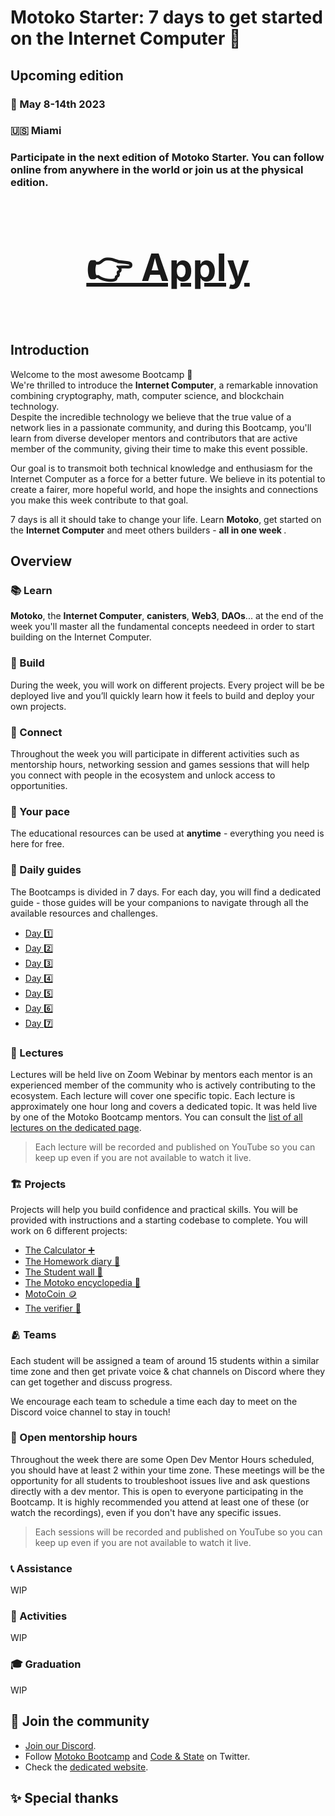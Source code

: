 # Motoko Starter: 7 days to get started on the Internet Computer 🏁 
## Upcoming edition
### 📆 May 8-14th 2023
### 🇺🇸  Miami 
### Participate in the next edition of Motoko Starter. You can follow online from anywhere in the world or join us at the physical edition. 
### <h3 align="center" style="font-size: 60px;text-decoration: underline;">  <a style="font-weight: bold; " href="https://forms.gle/E6L7dytdzhVJ5bVK8"> 👉 Apply </a> </h3>
## Introduction
Welcome to the most awesome Bootcamp 👋 <br/>
We're thrilled to introduce the **Internet Computer**, a remarkable innovation combining cryptography, math, computer science, and blockchain technology. <br/> 
Despite the incredible technology we believe that the true value of a network lies in a passionate community, and during this Bootcamp, you'll learn from diverse developer mentors and contributors that are active member of the community, giving their time to make this event possible. <br/>

Our goal is to transmoit both technical knowledge and enthusiasm for the Internet Computer as a force for a better future. We believe in its potential to create a fairer, more hopeful world, and hope the insights and connections you make this week contribute to that goal. <br/>

7 days is all it should take to change your life. Learn **Motoko**, get started on the **Internet Computer** and meet others builders - <b> all in one week </b>.
## Overview
### 📚 Learn 
**Motoko**, the **Internet Computer**, **canisters**, **Web3**, **DAOs**... at the end of the week you'll master all the fundamental concepts needeed in order to start building on the Internet Computer.
### 👷 Build 
During the week, you will work on different projects. Every project will be  be deployed live and you’ll quickly learn how it feels to build and deploy your own projects.
### 🍻 Connect 
Throughout the week you will participate in different activities such as mentorship hours, networking session and games sessions that will help you connect with people in the ecosystem and unlock access to opportunities. 
### 🌱 Your pace
The educational resources can be used at **anytime** </b> - everything you need is here for free. 
### 📜 Daily guides
The Bootcamps is divided in 7 days. 
For each day, you will find a dedicated guide - those guides will be your companions to navigate through all the available resources and challenges.
- [Day 1️⃣](./days/day-1/README.MD) 
- [Day 2️⃣](./days/day-2/README.MD) 
- [Day 3️⃣](./days/day-3/README.MD) 
- [Day 4️⃣](./days/day-4/README.MD) 
- [Day 5️⃣](./days/day-5/README.MD) 
- [Day 6️⃣](./days/day-6/README.MD) 
- [Day 7️⃣](./days/day-7/README.MD) 
### 🍿 Lectures
Lectures will be held live on Zoom Webinar by mentors each mentor is an experienced member of the community who is actively contributing to the ecosystem. Each lecture will cover one specific topic.
Each lecture is approximately one hour long and covers a dedicated topic. It was held live by one of the Motoko Bootcamp mentors.
You can consult the [list of all lectures on the dedicated page](./lectures/LECTURES.MD).
> Each lecture will be recorded and published on YouTube so you can keep up even if you are not available to watch it live.
### 🏗️ Projects 
Projects will help you build confidence and practical skills. You will be provided with instructions and a starting codebase to complete. 
You will work on 6 different projects:
- [The Calculator ➕](./days/day-1/project/README.MD)
- [The Homework diary 📔](./days/day-2/project/README.MD)
- [The Student wall 🎨](./days/day-3/project/README.MD)
- [The Motoko encyclopedia 📓](./days/day-4/project/README.MD)
- [MotoCoin 🪙](./days//day-5/project/README.MD)
- [The verifier 🧐](./days/day-6/project/README.MD)
###  🫂 Teams 
Each student will be assigned a team of around 15 students within a similar time zone and then get private voice & chat channels on Discord where they can get together and discuss progress. 

We encourage each team to schedule a time each day to meet on the Discord voice channel to stay in touch! 
### 🐥 Open mentorship hours 
Throughout the week there are some Open Dev Mentor Hours scheduled, you should have at least 2 within your time zone.
These meetings will be the opportunity for all students to troubleshoot issues live and ask questions directly with a dev mentor.
This is open to everyone participating in the Bootcamp.
It is highly recommended you attend at least one of these (or watch the recordings), even if you don't have any specific issues.
> Each sessions will be recorded and published on YouTube so you can keep up even if you are not available to watch it live.
### 📞 Assistance 
WIP 
### 🤹 Activities 
WIP
### 🎓 Graduation
WIP
## 👦 Join the community
- [Join our Discord](https://discord.gg/JS9g2ahtDs).
- Follow [Motoko Bootcamp](https://twitter.com/MotokoSchool) and [Code & State](https://twitter.com/codeandstate) on Twitter. 
- Check the [dedicated website](https://motokobootcamp.com/).
## ✨ Special thanks 